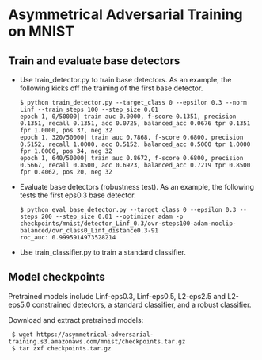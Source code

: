 # Asymmetrical Adversarial Training on MNIST

## Train and evaluate base detectors
- Use train_detector.py to train base detectors. As an example, the following kicks off the training of the first base detector.
    ```
    $ python train_detector.py --target_class 0 --epsilon 0.3 --norm Linf --train_steps 100 --step_size 0.01
    epoch 1, 0/50000| train auc 0.0000, f-score 0.1351, precision 0.1351, recall 0.1351, acc 0.0725, balanced_acc 0.0676 tpr 0.1351 fpr 1.0000, pos 37, neg 32
    epoch 1, 320/50000| train auc 0.7868, f-score 0.6800, precision 0.5152, recall 1.0000, acc 0.5152, balanced_acc 0.5000 tpr 1.0000 fpr 1.0000, pos 34, neg 32
    epoch 1, 640/50000| train auc 0.8672, f-score 0.6800, precision 0.5667, recall 0.8500, acc 0.6923, balanced_acc 0.7219 tpr 0.8500 fpr 0.4062, pos 20, neg 32
    ```
- Evaluate base detectors (robustness test). As an example, the following tests the first eps0.3 base detector.
    ```
    $ python eval_base_detector.py --target_class 0 --epsilon 0.3 --steps 200 --step_size 0.01 --optimizer adam -p checkpoints/mnist/detector_Linf_0.3/ovr-steps100-adam-noclip-balanced/ovr_class0_Linf_distance0.3-91
    roc_auc: 0.9995914973528214
    ```

- Use train_classifier.py to train a standard classifier.

  

## Model checkpoints

Pretrained models include Linf-eps0.3, Linf-eps0.5, L2-eps2.5 and L2-eps5.0 constrained detectors, a standard classifier, and a robust classifier.

Download and extract pretrained models:
```
 $ wget https://asymmetrical-adversarial-training.s3.amazonaws.com/mnist/checkpoints.tar.gz
 $ tar zxf checkpoints.tar.gz
```



